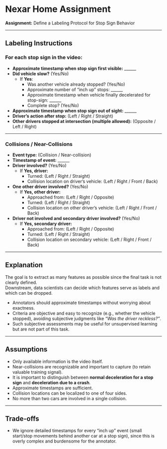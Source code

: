 # Nexar Home Assignment  
**Assignment:** Define a Labeling Protocol for Stop Sign Behavior  

---

## Labeling Instructions

### For each stop sign in the video:
- **Approximate timestamp when stop sign first visible:** ______  
- **Did vehicle slow?** (Yes/No)  
  - If **Yes**:  
    - Was another vehicle already stopped? (Yes/No)  
    - Approximate number of “inch up” stops: ______  
    - Approximate timestamp when vehicle finally decelerated for stop-sign: ______  
    - Complete stop? (Yes/No)  
- **Approximate timestamp when stop sign out of sight:** ______  
- **Driver’s action after stop:** (Left / Right / Straight)  
- **Other drivers stopped at intersection (multiple allowed):** (Opposite / Left / Right)  

---

### Collisions / Near-Collisions
- **Event type:** (Collision / Near-collision)  
- **Timestamp of event:** ______  
- **Driver involved?** (Yes/No)  
  - If **Yes, driver:**  
    - Turned: (Left / Right / Straight)  
    - Collision location on driver’s vehicle: (Left / Right / Front / Back)  
- **One other driver involved?** (Yes/No)  
  - If **Yes, other driver:**  
    - Approached from: (Left / Right / Opposite)  
    - Turned: (Left / Right / Straight)  
    - Collision location on other driver’s vehicle: (Left / Right / Front / Back)  
- **Driver not involved and secondary driver involved?** (Yes/No)  
  - If **Yes, secondary driver:**  
    - Approached from: (Left / Right / Opposite)  
    - Turned: (Left / Right / Straight)  
    - Collision location on secondary vehicle: (Left / Right / Front / Back)  

---

## Explanation
The goal is to extract as many features as possible since the final task is not clearly defined.  
Downstream, data scientists can decide which features serve as labels and which can be dropped.  

- Annotators should approximate timestamps without worrying about exactness.  
- Criteria are objective and easy to recognize (e.g., whether the vehicle stopped), avoiding subjective judgments like *“Was the driver reckless?”*.  
- Such subjective assessments may be useful for unsupervised learning but are not part of this task.  

---

## Assumptions
- Only available information is the video itself.  
- Near-collisions are recognizable and important to capture (to retain valuable training signal).  
- It is important to distinguish between **normal deceleration for a stop sign** and **deceleration due to a crash**.  
- Approximate timestamps are sufficient.  
- Collision locations can be localized to one of four sides.  
- No more than two cars are involved in a single collision.  

---

## Trade-offs
- We ignore detailed timestamps for every “inch up” event (small start/stop movements behind another car at a stop sign), since this is overly complex and burdensome for the annotator.  
